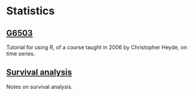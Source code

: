 # Statistics

## [G6503](G6503)

Tutorial for using R, of a course taught in 2006 by Christopher Heyde, on time series.

## [Survival analysis](survanal)

Notes on survival analysis.

